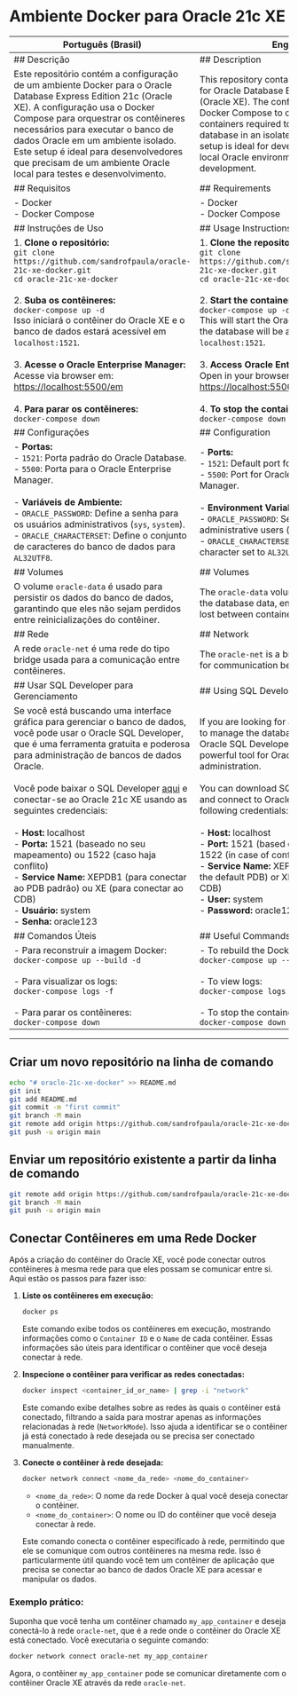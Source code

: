# **Ambiente Docker para Oracle 21c XE**

| **Português (Brasil)** | **English** |
|------------------------|-------------|
| ## Descrição | ## Description |
| Este repositório contém a configuração de um ambiente Docker para o Oracle Database Express Edition 21c (Oracle XE). A configuração usa o Docker Compose para orquestrar os contêineres necessários para executar o banco de dados Oracle em um ambiente isolado. Este setup é ideal para desenvolvedores que precisam de um ambiente Oracle local para testes e desenvolvimento. | This repository contains the Docker setup for Oracle Database Express Edition 21c (Oracle XE). The configuration uses Docker Compose to orchestrate the containers required to run the Oracle database in an isolated environment. This setup is ideal for developers who need a local Oracle environment for testing and development. |
| ## Requisitos | ## Requirements |
| - Docker <br> - Docker Compose | - Docker <br> - Docker Compose |
| ## Instruções de Uso | ## Usage Instructions |
| 1. **Clone o repositório:** <br> ```git clone https://github.com/sandrofpaula/oracle-21c-xe-docker.git``` <br> ```cd oracle-21c-xe-docker``` <br><br> 2. **Suba os contêineres:** <br> ```docker-compose up -d``` <br> Isso iniciará o contêiner do Oracle XE e o banco de dados estará acessível em `localhost:1521`. <br><br> 3. **Acesse o Oracle Enterprise Manager:** <br> Acesse via browser em: [https://localhost:5500/em](https://localhost:5500/em) <br><br> 4. **Para parar os contêineres:** <br> ```docker-compose down``` | 1. **Clone the repository:** <br> ```git clone https://github.com/sandrofpaula/oracle-21c-xe-docker.git``` <br> ```cd oracle-21c-xe-docker``` <br><br> 2. **Start the containers:** <br> ```docker-compose up -d``` <br> This will start the Oracle XE container, and the database will be accessible at `localhost:1521`. <br><br> 3. **Access Oracle Enterprise Manager:** <br> Open in your browser: [https://localhost:5500/em](https://localhost:5500/em) <br><br> 4. **To stop the containers:** <br> ```docker-compose down``` |
| ## Configurações | ## Configuration |
| - **Portas:** <br> - `1521`: Porta padrão do Oracle Database. <br> - `5500`: Porta para o Oracle Enterprise Manager. <br><br> - **Variáveis de Ambiente:** <br> - `ORACLE_PASSWORD`: Define a senha para os usuários administrativos (`sys`, `system`). <br> - `ORACLE_CHARACTERSET`: Define o conjunto de caracteres do banco de dados para `AL32UTF8`. | - **Ports:** <br> - `1521`: Default port for Oracle Database. <br> - `5500`: Port for Oracle Enterprise Manager. <br><br> - **Environment Variables:** <br> - `ORACLE_PASSWORD`: Sets the password for administrative users (`sys`, `system`). <br> - `ORACLE_CHARACTERSET`: Sets the database character set to `AL32UTF8`. |
| ## Volumes | ## Volumes |
| O volume `oracle-data` é usado para persistir os dados do banco de dados, garantindo que eles não sejam perdidos entre reinicializações do contêiner. | The `oracle-data` volume is used to persist the database data, ensuring that it is not lost between container restarts. |
| ## Rede | ## Network |
| A rede `oracle-net` é uma rede do tipo bridge usada para a comunicação entre contêineres. | The `oracle-net` is a bridge network used for communication between containers. |
| ## Usar SQL Developer para Gerenciamento | ## Using SQL Developer for Management |
| Se você está buscando uma interface gráfica para gerenciar o banco de dados, você pode usar o Oracle SQL Developer, que é uma ferramenta gratuita e poderosa para administração de bancos de dados Oracle. <br><br> Você pode baixar o SQL Developer [aqui](https://www.oracle.com/tools/downloads/sqldev-downloads.html) e conectar-se ao Oracle 21c XE usando as seguintes credenciais: <br><br> - **Host:** localhost <br> - **Porta:** 1521 (baseado no seu mapeamento) ou 1522 (caso haja conflito) <br> - **Service Name:** XEPDB1 (para conectar ao PDB padrão) ou XE (para conectar ao CDB) <br> - **Usuário:** system <br> - **Senha:** oracle123 | If you are looking for a graphical interface to manage the database, you can use Oracle SQL Developer, which is a free and powerful tool for Oracle database administration. <br><br> You can download SQL Developer [here](https://www.oracle.com/tools/downloads/sqldev-downloads.html) and connect to Oracle 21c XE using the following credentials: <br><br> - **Host:** localhost <br> - **Port:** 1521 (based on your mapping) or 1522 (in case of conflict) <br> - **Service Name:** XEPDB1 (to connect to the default PDB) or XE (to connect to the CDB) <br> - **User:** system <br> - **Password:** oracle123 |
| ## Comandos Úteis | ## Useful Commands |
| - Para reconstruir a imagem Docker: <br> ```docker-compose up --build -d``` <br><br> - Para visualizar os logs: <br> ```docker-compose logs -f``` <br><br> - Para parar os contêineres: <br> ```docker-compose down``` | - To rebuild the Docker image: <br> ```docker-compose up --build -d``` <br><br> - To view logs: <br> ```docker-compose logs -f``` <br><br> - To stop the containers: <br> ```docker-compose down``` |

---

## Criar um novo repositório na linha de comando

```bash
echo "# oracle-21c-xe-docker" >> README.md
git init
git add README.md
git commit -m "first commit"
git branch -M main
git remote add origin https://github.com/sandrofpaula/oracle-21c-xe-docker.git
git push -u origin main
```

## Enviar um repositório existente a partir da linha de comando

```bash
git remote add origin https://github.com/sandrofpaula/oracle-21c-xe-docker.git
git branch -M main
git push -u origin main
```

## Conectar Contêineres em uma Rede Docker

Após a criação do contêiner do Oracle XE, você pode conectar outros contêineres à mesma rede para que eles possam se comunicar entre si. Aqui estão os passos para fazer isso:

1. **Liste os contêineres em execução:**

   ```bash
   docker ps
   ```

   Este comando exibe todos os contêineres em execução, mostrando informações como o `Container ID` e o `Name` de cada contêiner. Essas informações são úteis para identificar o contêiner que você deseja conectar à rede.

2. **Inspecione o contêiner para verificar as redes conectadas:**

   ```bash
   docker inspect <container_id_or_name> | grep -i "network"
   ```

   Este comando exibe detalhes sobre as redes às quais o contêiner está conectado, filtrando a saída para mostrar apenas as informações relacionadas à rede (`NetworkMode`). Isso ajuda a identificar se o contêiner já está conectado à rede desejada ou se precisa ser conectado manualmente.

3. **Conecte o contêiner à rede desejada:**

   ```bash
   docker network connect <nome_da_rede> <nome_do_container>
   ```

   - `<nome_da_rede>`: O nome da rede Docker à qual você deseja conectar o contêiner.
   - `<nome_do_container>`: O nome ou ID do contêiner que você deseja conectar à rede.

   Este comando conecta o contêiner especificado à rede, permitindo que ele se comunique com outros contêineres na mesma rede. Isso é particularmente útil quando você tem um contêiner de aplicação que precisa se conectar ao banco de dados Oracle XE para acessar e manipular os dados.

### Exemplo prático:
Suponha que você tenha um contêiner chamado `my_app_container` e deseja conectá-lo à rede `oracle-net`, que é a rede onde o contêiner do Oracle XE está conectado. Você executaria o seguinte comando:

```bash
docker network connect oracle-net my_app_container
```

Agora, o contêiner `my_app_container` pode se comunicar diretamente com o contêiner Oracle XE através da rede `oracle-net`.
